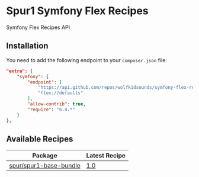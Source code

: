 # Spur1 Symfony Flex Recipes

Symfony Flex Recipes API

## Installation

You need to add the following endpoint to your `composer.json` file:

```json
"extra": {
    "symfony": {
        "endpoint": [
            "https://api.github.com/repos/wolfkidsounds/symfony-flex-recipes/contents/index.json",
            "flex://defaults"
        ],
        "allow-contrib": true,
        "require": "6.4.*"
    }
},
```

## Available Recipes

| Package | Latest Recipe |
| --- | --- |
| [spur/spur1-base-bundle](https://github.com/wolfkidsounds/spur1-base-bundle) | [1.0](spur1/spur1-base-bundle/1.0) |